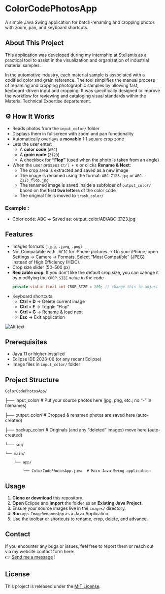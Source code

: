 # ColorCodePhotosApp

A simple Java Swing application for batch-renaming and cropping photos with zoom, pan, and keyboard shortcuts.

## About This Project

This application was developed during my internship at Stellantis as a practical tool to assist in the visualization and organization of industrial material samples.

In the automotive industry, each material sample is associated with a codified color and grain reference. The tool simplifies the manual process of renaming and cropping photographic samples by allowing fast, keyboard-driven input and cropping. It was specifically designed to improve the workflow for reviewing and cataloging visual standards within the Material Technical Expertise departement.


## ⚙️ How It Works

- Reads photos from the `input_color/` folder  
- Displays them in fullscreen with zoom and pan functionality  
- Automatically overlays a **movable** 1:1 square crop zone  
- Lets the user enter:
  - A **color code** (`ABC`)
  - A **grain code** (`Z123`)
  - A checkbox for **“Flop”** (used when the photo is taken from an angle)
- When the user presses `Ctrl + G` or clicks **Rename & Next**:
  - The crop area is extracted and saved as a new image
  - The image is renamed using the format: `ABC-Z123.jpg` or `ABC-Z123_flop.jpg`
  - The renamed image is saved inside a subfolder of `output_color/` based on the **first two letters** of the color code
  - The original file is moved to `trash_color/`
### Example :
  - Color code: ABC
➜ Saved as: output_color/AB/ABC-Z123.jpg 

## Features

- Images formats (`.jpg`, `.jpeg`, `.png`)
- Not Compatable with `.HEIC` for iPhone pictures -> On your iPhone, open Settings → Camera → Formats. Select “Most Compatible” (JPEG) instead of High Efficiency (HEIC).
- Crop size slider (50–500 px)
- **Resizable crop**: If you don't like the default crop size, you can cahnge it by modifying the `CROP_SIZE` value in the code  
  ```java
  private static final int CROP_SIZE = 200; // change this to adjust default crop size
- Keyboard shortcuts:  
  - **Ctrl + D** → Delete current image  
  - **Ctrl + F** → Toggle “Flop”  
  - **Ctrl + G** → Rename & load next  
  - **Esc** → Exit application  

![Alt text](/project.gif)

## Prerequisites

- Java 11 or higher installed  
- Eclipse IDE 2023-06 (or any recent Eclipse)  
- Image files in `input_color/` folder  

## Project Structure

    ColorCodePhotosApp/

├── input_color/        # Put your source photos here (jpg, png, etc.; no “-” in filenames)

├── output_color/       # Cropped & renamed photos are saved here (auto-created)

├── backup_color/       # Originals (and any “deleted” images) move here (auto-created)

└── src/

    └── main/
    
        └── app/
        
            └── ColorCodePhotosApp.java  # Main Java Swing application

## Usage

1. **Clone or download** this repository.  
2. **Open** Eclipse and **import** the folder as an **Existing Java Project**.  
3. Ensure your source images live in the `images/` directory.  
4. **Run** `app.ImageRenamerApp` as a Java Application.  
5. Use the toolbar or shortcuts to rename, crop, delete, and advance.

## Contact

If you encounter any bugs or issues, feel free to report them or reach out via my website contact form here:  
👉 [Send me a message](https://nico-rab.tech/#contact) !

## License

This project is released under the [MIT License](LICENSE).
